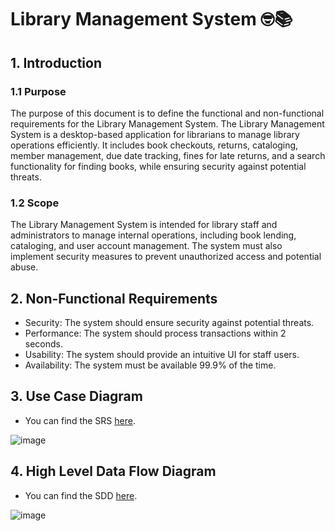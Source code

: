 # Library Management System 🤓📚

## 1. Introduction

### 1.1 Purpose
The purpose of this document is to define the functional and non-functional requirements for the Library Management System. The Library Management System is a desktop-based application for librarians to manage library operations efficiently. It includes book checkouts, returns, cataloging, member management, due date tracking, fines for late returns, and a search functionality for finding books, while ensuring security against potential threats.

### 1.2 Scope
The Library Management System is intended for library staff and administrators to manage internal operations, including book lending, cataloging, and user account management. The system must also implement security measures to prevent unauthorized access and potential abuse.

## 2. Non-Functional Requirements

- Security:	The system should ensure security against potential threats.
- Performance:	The system should process transactions within 2 seconds.
- Usability:	The system should provide an intuitive UI for staff users.
- Availability:	The system must be available 99.9% of the time.

## 3. Use Case Diagram
- You can find the SRS [here](https://github.com/3bdop/Library-Management-System/blob/main/Library_Management_System_SRS.pdf).
  
![image](https://github.com/user-attachments/assets/6e70ed5b-f902-46cb-966f-98a0ab8f4572)

## 4. High Level Data Flow Diagram
- You can find the SDD [here]().
  
![image](https://github.com/user-attachments/assets/302d8187-f543-465f-a438-b78c7f23f426)

